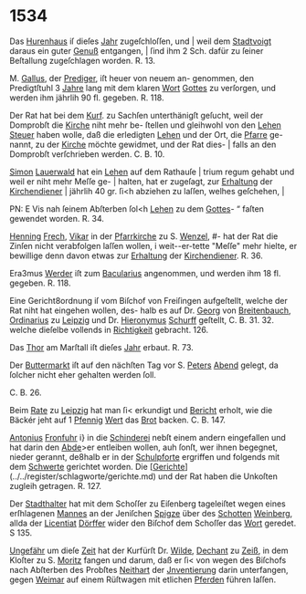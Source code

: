 # 1534

Das [Hurenhaus](../../register/worte/hurenhaus.md) iſ dieſes [Jahr](../../register/worte/jahr.md) zugeſchloſſen, und |
weil dem [Stadtvoigt](../../register/worte/stadtvoigt.md) daraus ein guter [Genuß](../../register/worte/genuß.md) entgangen, |
ſind ihm 2 Sch. dafür zu ſeiner Beſtallung zugeſchlagen
worden. R. 13.

M. [Gallus](../../register/worte/gallus.md), der [Prediger](../../register/worte/prediger.md), iſt heuer von neuem an-
genommen, den Predigtſtuhl 3 [Jahre](../../register/worte/jahre.md) lang mit dem klaren
[Wort](../../register/worte/wort.md) [Gottes](../../register/worte/gottes.md) zu verſorgen, und werden ihm jährlih 90 fl.
gegeben. R. 118.

Der Rat hat bei dem [Kurf](../../register/worte/kurf.md). zu Sachſen unterthänigſt
geſucht, weil der Domprobſt die [Kirche](../../register/worte/kirche.md) niht mehr be-
ſtellen und gleihwohl von den [Lehen](../../register/worte/lehen.md) [Steuer](../../register/worte/steuer.md) haben wolle,
daß die erledigten [Lehen](../../register/worte/lehen.md) und der Ort, die [Pfarre](../../register/worte/pfarre.md) ge-
nannt, zu der [Kirche](../../register/worte/kirche.md) möchte gewidmet, und der Rat dies- |
falls an den Domprobſt verſchrieben werden. C. B. 10.

[Simon](../../register/worte/simon.md) [Lauerwald](../../register/worte/lauerwald.md) hat ein [Lehen](../../register/worte/lehen.md) auf dem Rathauſe |
trium regum gehabt und weil er niht mehr Meſſe ge- |
halten, hat er zugeſagt, zur [Erhaltung](../../register/worte/erhaltung.md) der [Kirchendiener](../../register/worte/kirchendiener.md) |
jährlih 40 gr. ſi<h abziehen zu laſſen, welhes geſchehen, |


PN: E
Vis nah ſeinem Abſterben ſol<h [Lehen](../../register/worte/lehen.md) zu dem [Gottes](../../register/worte/gottes.md)-
“ faſten gewendet worden. R. 34.

[Henning](../../register/worte/henning.md) [Frech](../../register/worte/frech.md), [Vikar](../../register/worte/vikar.md) in der [Pfarrkirche](../../register/worte/pfarrkirche.md) zu S. [Wenzel](../../register/worte/wenzel.md), #-
hat der Rat die Zinſen nicht verabfolgen laſſen wollen, i
weit--er-tette "Meſſe" mehr hielte, er bewillige denn davon
etwas zur [Erhaltung](../../register/worte/erhaltung.md) der [Kirchendiener](../../register/worte/kirchendiener.md). R. 36.

Era3mus [Werder](../../register/worte/werder.md) iſt zum [Bacularius](../../register/worte/bacularius.md) angenommen,
und werden ihm 18 fl. gegeben. R. 118.

Eine Gericht8ordnung iſ vom Biſchof von Freiſingen
aufgeſtellt, welche der Rat niht hat eingehen wollen, des-
halb es auf Dr. [Georg](../../register/worte/georg.md) von [Breitenbauch](../../register/orte/breitenbauch.md), [Ordinarius](../../register/worte/ordinarius.md) zu
[Leipzig](../../register/orte/leipzig.md) und Dr. [Hieronymus](../../register/worte/hieronymus.md) [Schurff](../../register/worte/schurff.md) geſtellt, C. B. 31. 32.
welche dieſelbe vollends in [Richtigkeit](../../register/orte/richtigkeit.md) gebracht. 126.

Das [Thor](../../register/worte/thor.md) am Marſtall iſt dieſes [Jahr](../../register/worte/jahr.md) erbaut. R. 73.

Der [Buttermarkt](../../register/worte/buttermarkt.md) iſt auf den nächſten Tag vor S. [Peters](../../register/worte/peters.md)
[Abend](../../register/worte/abend.md) gelegt, da ſolcher nicht eher gehalten werden ſoll.

C. B. 26.

Beim [Rate](../../register/worte/rate.md) zu [Leipzig](../../register/orte/leipzig.md) hat man ſi< erkundigt und
[Bericht](../../register/worte/bericht.md) erholt, wie die Bäckér jeht auf 1 [Pfennig](../../register/worte/pfennig.md) [Wert](../../register/worte/wert.md)
das [Brot](../../register/worte/brot.md) backen. C. B. 147.

[Antonius](../../register/worte/antonius.md) [Fronfuhr](../../register/worte/fronfuhr.md) i} in die [Schinderei](../../register/worte/schinderei.md) nebſt einem
andern eingefallen und hat darin den [Abde](../../register/worte/abde.md)>er entleiben
wollen, auh ſonſt, wer ihnen begegnet, nieder gerannt,
de8halb er in der [Schulpforte](../../register/worte/schulpforte.md) ergriffen und folgends mit
dem [Schwerte](../../register/worte/schwerte.md) gerichtet worden. Die [[Gerichte](../../register/worte/gerichte.md)](../../register/schlagworte/gerichte.md) und der
Rat haben die Unkoſten zugleih getragen. R. 127.

Der [Stadthalter](../../register/worte/stadthalter.md) hat mit dem Schoſſer zu Eiſenberg
tageleiſtet wegen eines erſhlagenen [Mannes](../../register/worte/mannes.md) an der
Jeniſchen [Spigze](../../register/worte/spigze.md) über des [Schotten](../../register/worte/schotten.md) [Weinberg](../../register/worte/weinberg.md), allda der
[Licentiat](../../register/worte/licentiat.md) [Dörffer](../../register/worte/dörffer.md) wider den Biſchof dem Schoſſer das
[Wort](../../register/worte/wort.md) geredet. S 135.

[Ungefähr](../../register/worte/ungefähr.md) um dieſe [Zeit](../../register/worte/zeit.md) hat der Kurfürſt Dr. [Wilde](../../register/worte/wilde.md),
[Dechant](../../register/worte/dechant.md) zu [Zeiß](../../register/orte/zeiß.md), in dem Kloſter zu S. [Moritz](../../register/worte/moritz.md) fangen
und darum, daß er ſi< von wegen des Biſchofs nach
Abſterben des Probſtes [Neithart](../../register/worte/neithart.md) der [Jnventierung](../../register/worte/jnventierung.md) darin
unterfangen, gegen [Weimar](../../register/worte/weimar.md) auf einem Rüſtwagen mit
etlichen [Pferden](../../register/worte/pferden.md) führen laſſen.

